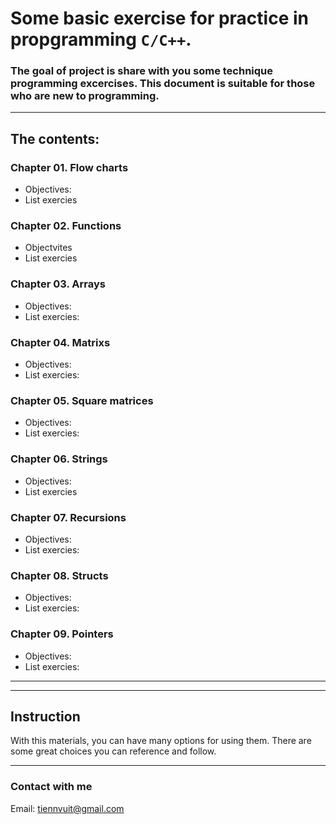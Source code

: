 # Some basic exercise for practice in propgramming `C/C++`.

### The goal of project is share with you some technique programming excercises. This document is suitable for those who are new to programming. 

------
## The contents:
### Chapter 01. Flow charts
- Objectives: 
- List exercies

### Chapter 02. Functions
- Objectvites
- List exercies

### Chapter 03. Arrays
- Objectives:
- List exercies:

### Chapter 04. Matrixs
-  Objectives:
- List exercies:

### Chapter 05. Square matrices
- Objectives:
- List exercies:

### Chapter 06. Strings
- Objectives:
- List exercies

### Chapter 07. Recursions
- Objectives:
- List exercies:

### Chapter 08. Structs
- Objectives:
- List exercies:

### Chapter 09. Pointers
- Objectives:
- List exercies:
------
------


## Instruction
With this materials, you can have many options for using them. There are some great choices you can reference and follow.


-----
### Contact with me
Email: tiennvuit@gmail.com
